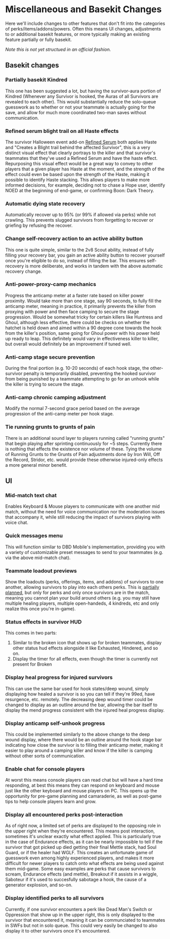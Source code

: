 # Miscellaneous and Basekit Changes

Here we'll include changes to other features that don't fit into the categories of perks/items/addons/powers. Often this means UI changes, adjustments to or additional basekit features, or more typically making an existing feature partially or fully basekit.

*Note this is not yet structued in an official fashion.*


## Basekit changes


### Partially basekit Kindred

This one has been suggested a lot, but having the survivor-aura portion of Kindred (Whenever any Survivor is hooked, the Auras of all Survivors are revealed to each other). This would substantially reduce the solo-queue guesswork as to whether or not your teammate is actually going for the save, and allow for much more coordinated two-man saves without communication.


### Refined serum blight trail on all Haste effects

The survivor Halloween event add-on [Refined Serum](https://deadbydaylight.wiki.gg/wiki/Refined_Serum) both applies Haste and "Creates a Blight trail behind the affected Survivor", this is a very distinct visual effect that clearly portrays to the killer and that survivor's teammates that they've used a Refined Serum and have the haste effect. Repurposing this visual effect would be a great way to convey to other players that a given player has Haste at the moment, and the strength of the effect could even be based upon the strength of the Haste, making it possible to identify Haste stacking. This allows players to make more informed decisions, for example, deciding not to chase a Hope user, identify NOED at the beginning of end-game, or confirming Boon: Dark Theory.


### Automatic dying state recovery

Automatically recover up to 95% (or 99% if allowed via perks) while not crawling. This prevents slugged survivors from forgetting to recover or griefing by refusing the recover.


### Change self-recovery action to an active ability button

This one is quite simple, similar to the 2v8 Scout ability, instead of fully filling your recovery bar, you gain an active ability button to recover yourself once you're eligible to do so, instead of filling the bar. This ensures self-recovery is more deliberate, and works in tandem with the above automatic recovery change.


### Anti-power-proxy-camp mechanics

Progress the anticamp meter at a faster rate based on killer power proximity. Would take more than one stage, say 90 seconds, to fully fill the anticamp meter, meaning in practice, it primarily prevents the killer from proxying with power and then face camping to secure the stage progression. Would be somewhat tricky for certain killers like Huntress and Ghoul, although less effective, there could be checks on whether the hatchet is held down and aimed within a 90 degree cone towards the hook from the killer's position, same going for Ghoul power with his power held up ready to leap. This definitely would vary in effectiveness killer to killer, but overall would definitely be an improvement if tuned well.


### Anti-camp stage secure prevention

During the final portion (e.g. 10-20 seconds) of each hook stage, the other-survivor penalty is temporarily disabled, preventing the hooked survivor from being punished by a teammate attempting to go for an unhook while the killer is trying to secure the stage.


### Anti-camp chronic camping adjustment

Modify the normal 7-second grace period based on the average progression of the anti-camp meter per hook stage.


### Tie running grunts to grunts of pain

There is an additional sound layer to players running called "running grunts" that begin playing after sprinting continuously for ~5 steps. Currently there is nothing that effects the existence nor volume of these. Tying the volume of Running Grunts to the Grunts of Pain adjustments done by Iron Will, Off the Record, Stridor, etc. would provide these otherwise injured-only effects a more general minor benefit.


## UI

### Mid-match text chat

Enables Keyboard & Mouse players to communicate with one another mid match, without the need for voice communication nor the moderation issues that accompany it, while still reducing the impact of survivors playing with voice chat.


### Quick messages menu

This will function similar to DBD Mobile's implementation, providing you with a variety of customizable preset messages to send to your teammates (e.g. via the above mid-match chat).


### Teammate loadout previews

Show the loadouts (perks, offerings, items, and addons) of survivors to one another, allowing survivors to play into each others perks. This is [partially planned](https://x.com/DeadbyDaylight/status/1956094946320007554), but only for perks and only once survivors are in the match, meaning you cannot plan your build around others (e.g. you may still have multiple healing players, multiple open-handeds, 4 kindreds, etc and only realize this once you're in-game).


### Status effects in survivor HUD

This comes in two parts:
1. Similar to the broken icon that shows up for broken teammates, display other status hud effects alongside it like Exhausted, Hindered, and so on.
2. Display the timer for all effects, even though the timer is currently not present for Broken


### Display heal progress for injured survivors

This can use the same bar used for hook states/deep wound, simply displaying how healed a survivor is so you can tell if they're 99ed, have resurgence, etc. remotely. The decreasing deep wound timer could be changed to display as an outline around the bar, allowing the bar itself to display the mend progress consistent with the injured heal progress display.


### Display anticamp self-unhook progress

This could be implemented similarly to the above change to the deep wound display, where there would be an outline around the hook stage bar indicating how close the survivor is to filling their anticamp meter, making it easier to play around a camping killer and know if the killer is camping without other sorts of communication.


### Enable chat for console players

At worst this means console players can read chat but will have a hard time responding, at best this means they can respond on keyboard and mouse just like the other keyboard and mouse players on PC. This opens up the opportunity for pre-game planning and camaraderie, as well as post-game tips to help console players learn and grow.


### Display all encountered perks post-interaction

As of right now, a limited set of perks are displayed to the opposing role in the upper right when they're encountered. This means post interaction, sometimes it's unclear exactly what effect applied. This is particularly true in the case of Endurance effects, as it can be nearly impossible to tell if the survivor that got picked up died getting their final Mettle stack, had Soul Guard, or if the healer had WGLF. This creates an unfortunate game of guesswork even among highly experienced players, and makes it more difficult for newer players to catch onto what effects are being used against them mid-game. Some easy examples are perks that cause survivors to scream, Endurance effects (and mettle), Breakout if it assists in a wiggle, Saboteur if it's used to succesfully sabotage a hook, the cause of a generator explosion, and so-on.


### Display identified perks to all survivors

Currently, if one survivor encounters a perk like Dead Man's Switch or Oppression that show up in the upper right, this is only displayed to the survivor that encountered it, meaning it can be communciated to teammates in SWFs but not in solo queue. This could very easily be changed to also display it to other survivors once it's encountered.
